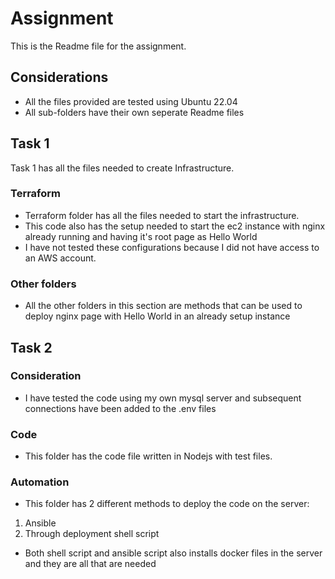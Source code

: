 # Assignment

This is the Readme file for the assignment.

## Considerations

- All the files provided are tested using Ubuntu 22.04
- All sub-folders have their own seperate Readme files

## Task 1

Task 1 has all the files needed to create Infrastructure.

### Terraform
- Terraform folder has all the files needed to start the infrastructure.
- This code also has the setup needed to start the ec2 instance with nginx already running and having it's root page as Hello World
- I have not tested these configurations because I did not have access to an AWS account.

### Other folders
- All the other folders in this section are methods that can be used to deploy nginx page with Hello World in an already setup instance

## Task 2

### Consideration
- I have tested the code using my own mysql server and subsequent connections have been added to the .env files
 
### Code
- This folder has the code file written in Nodejs with test files.

### Automation
- This folder has 2 different methods to deploy the code on the server:
1. Ansible
2. Through deployment shell script

- Both shell script and ansible script also installs docker files in the server and they are all that are needed